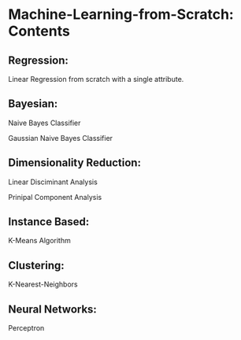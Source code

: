 # Machine-Learning-from-Scratch: Contents

## Regression:

Linear Regression from scratch with a single attribute.

## Bayesian:

Naive Bayes Classifier

Gaussian Naive Bayes Classifier

## Dimensionality Reduction:

Linear Disciminant Analysis

Prinipal Component Analysis

## Instance Based:

K-Means Algorithm

## Clustering:

K-Nearest-Neighbors 

## Neural Networks:

Perceptron
